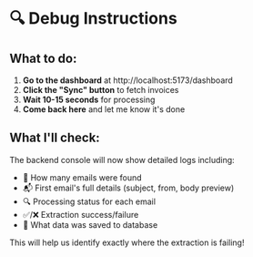 # 🔍 Debug Instructions

## What to do:

1. **Go to the dashboard** at http://localhost:5173/dashboard
2. **Click the "Sync" button** to fetch invoices
3. **Wait 10-15 seconds** for processing
4. **Come back here** and let me know it's done

## What I'll check:

The backend console will now show detailed logs including:
- 📧 How many emails were found
- 📬 First email's full details (subject, from, body preview)
- 🔍 Processing status for each email
- ✅/❌ Extraction success/failure
- 💾 What data was saved to database

This will help us identify exactly where the extraction is failing!
